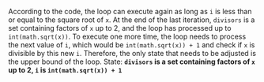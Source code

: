 According to the code, the loop can execute again as long as `i` is less than or equal to the square root of `x`. At the end of the last iteration, `divisors` is a set containing factors of `x` up to 2, and the loop has processed up to `int(math.sqrt(x))`. To execute one more time, the loop needs to process the next value of `i`, which would be `int(math.sqrt(x)) + 1` and check if `x` is divisible by this new `i`. Therefore, the only state that needs to be adjusted is the upper bound of the loop.
State: **`divisors` is a set containing factors of `x` up to 2, `i` is `int(math.sqrt(x)) + 1`**